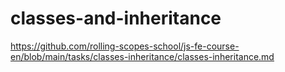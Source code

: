 # classes-and-inheritance
https://github.com/rolling-scopes-school/js-fe-course-en/blob/main/tasks/classes-inheritance/classes-inheritance.md